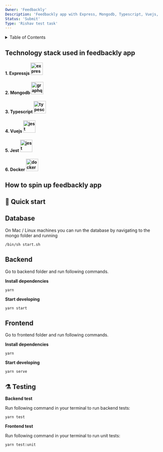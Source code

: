 ```yaml
---
Owner: 'Feedbackly'
Description: 'Feedbackly app with Express, Mongodb, Typescript, Vuejs, Jest and Docker'
Status: 'Submit'
Type: 'Rishav test task'
---
```


<div id="top"></div>

<details>
  <summary>Table of Contents</summary>
  <ol>
    <li><a href="#technology-stack-used-in-feedbackly-app">Technology stack used in feedbackly app.</a></li>
    <li><a href="#how-to-spin-up-feedbackly-app">How to spin up the project.</a></li>
  </ol>
</details>


## Technology stack used in feedbackly app


<h4> 1. Expressjs    <a href="https://expressjs.com/" target="_blank"> <img src="https://www.bairesdev.com/wp-content/uploads/2021/07/Expressjs.svg" alt="expressjs" width="40" height="40"/></a></h4>


<h4> 2. Mongodb    <a href="http://mongodb.com" target="_blank"> <img src="https://mpng.subpng.com/20190111/thz/kisspng-mongodb-logo-database-nosql-postgresql-how-to-create-an-outstanding-tech-stack-clickup-bl-5c391bdf9cff48.4731136215472465596431.jpg" alt="graphql" width="40" height="40"/></a></h4>

<h4> 3. Typescript        <a href="https://typescriptlang.org/" target="_blank"> <img src="https://cdn.worldvectorlogo.com/logos/typescript-2.svg" alt="typescript" width="40" height="40"/></a></h4>



<h4> 4. Vuejs        <a href="https://vuejs.org" target="_blank"> <img src="https://www.vectorlogo.zone/logos/vuejs/vuejs-ar21.png" alt="jest" width="40" height="40"/></a></h4>

<h4> 5. Jest        <a href="https://jestjs.io/" target="_blank"> <img src="https://seeklogo.com/images/J/jest-logo-F9901EBBF7-seeklogo.com.png" alt="jest" width="40" height="40"/></a></h4>

<h4> 6. Docker        <a href="https://www.docker.com//" target="_blank"> <img src="https://logos-world.net/wp-content/uploads/2021/02/Docker-Symbol.png" alt="docker" width="40" height="40"/></a></h4>


## How to spin up feedbackly app
## 🚀 Quick start

## Database

On Mac / Linux machines you can run the database by navigating to the mongo folder and running

```
/bin/sh start.sh
```

## Backend

Go to backend folder and run following commands.


**Install dependencies**
```
yarn
```

**Start developing**

```
yarn start
```

## Frontend

Go to frontend folder and run following commands.


**Install dependencies**
```
yarn
```

**Start developing**

```
yarn serve
```

## ⚗️ Testing



**Backend test**

Run following command in your terminal to run backend tests:

```
yarn test
```

**Frontend test**

Run following command in your terminal to run unit tests:

```
yarn test:unit
```
